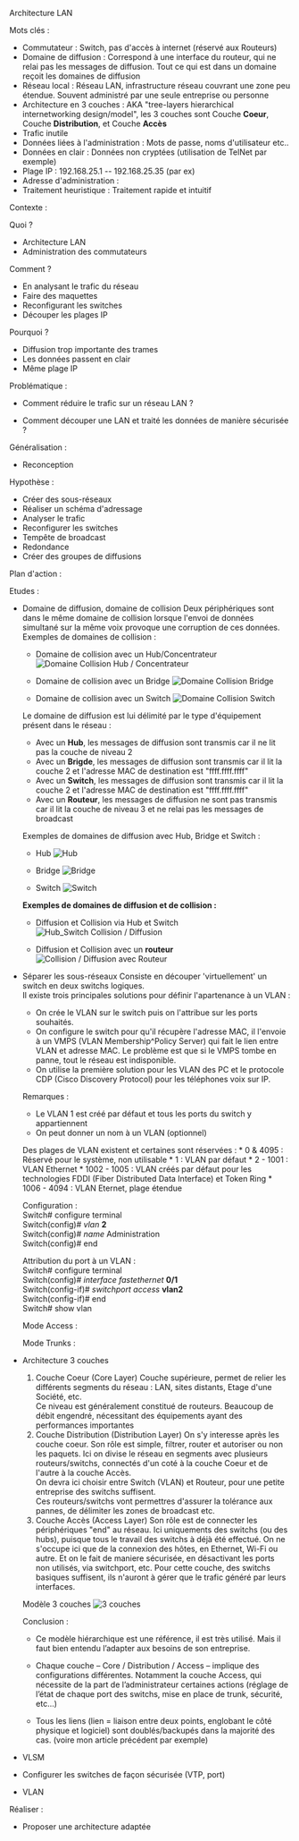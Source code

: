 Architecture LAN

Mots clés :

- Commutateur : Switch, pas d'accès à internet (réservé aux Routeurs)
- Domaine de diffusion : Correspond à une interface du routeur, qui ne relai pas les messages de diffusion. Tout ce qui est dans un domaine reçoit les domaines de diffusion
- Réseau local : Réseau LAN, infrastructure réseau couvrant une zone peu étendue. Souvent administré par une seule entreprise ou personne
- Architecture en 3 couches : AKA "tree-layers hierarchical internetworking design/model", les 3 couches sont Couche **Coeur**, Couche **Distribution**, et Couche **Accès**
- Trafic inutile
- Données liées à l'administration : Mots de passe, noms d'utilisateur etc..
- Données en clair : Données non cryptées (utilisation de TelNet par exemple)
- Plage IP : 192.168.25.1 -- 192.168.25.35 (par ex)
- Adresse d'administration : 
- Traitement heuristique : Traitement rapide et intuitif

Contexte :

Quoi ?

- Architecture LAN
- Administration des commutateurs

Comment ?

- En analysant le trafic du réseau
- Faire des maquettes
- Reconfigurant les switches
- Découper les plages IP

Pourquoi ?

- Diffusion trop importante des trames
- Les données passent en clair
- Même plage IP

Problématique :

- Comment réduire le trafic sur un réseau LAN ?

- Comment découper une LAN et traité les données de manière sécurisée ?

Généralisation :

- Reconception

Hypothèse :

- Créer des sous-réseaux
- Réaliser un schéma d'adressage
- Analyser le trafic
- Reconfigurer les switches
- Tempête de broadcast
- Redondance
- Créer des groupes de diffusions

Plan d'action :

Etudes :

- Domaine de diffusion, domaine de collision
	Deux périphériques sont dans le même domaine de collision lorsque l'envoi de données simultané sur la même voix provoque une corruption de ces données.  
	Exemples de domaines de collision :  

	 * Domaine de collision avec un Hub/Concentrateur
	 ![Domaine Collision Hub / Concentrateur](imgFantou/hub_concentrateur.png)

	 * Domaine de collision avec un Bridge
	 ![Domaine Collision Bridge](imgFantou/bridge.png)

	 * Domaine de collision avec un Switch
	 ![Domaine Collision Switch](imgFantou/switch.png)

	Le domaine de diffusion est lui délimité par le type d'équipement présent dans le réseau :
	 * Avec un **Hub**, les messages de diffusion sont transmis car il ne lit pas la couche de niveau 2
	 * Avec un **Brigde**, les messages de diffusion sont transmis car il lit la couche 2 et l'adresse MAC de destination est "ffff.ffff.ffff"
	 * Avec un **Switch**, les messages de diffusion sont transmis car il lit la couche 2 et l'adresse MAC de destination est "ffff.ffff.ffff"
	 * Avec un **Routeur**, les messages de diffusion ne sont pas transmis car il lit la couche de niveau 3 et ne relai pas les messages de broadcast

	Exemples de domaines de diffusion avec Hub, Bridge et Switch :
	 * Hub
	 ![Hub](imgFantou/diffusion_hub_concentrateur.png)

	 * Bridge
	 ![Bridge](imgFantou/diffusion_bridge.png)

	 * Switch
	 ![Switch](imgFantou/diffusion_switch.png)

	**Exemples de domaines de diffusion et de collision :**
	 * Diffusion et Collision via Hub et Switch
	 ![Hub_Switch Collision / Diffusion](imgFantou/hub_switch_collision_diffusion.png)

	 * Diffusion et Collision avec un **routeur**
	 ![Collision / Diffusion avec Routeur](imgFantou/routeur_collision_diffusion.png)

- Séparer les sous-réseaux
	Consiste en découper 'virtuellement' un switch en deux switchs logiques.  
	Il existe trois principales solutions pour définir l'apartenance à un VLAN :
	 * On crée le VLAN sur le switch puis on l'attribue sur les ports souhaités.
	 * On configure le switch pour qu'il récupère l'adresse MAC, il l'envoie à un VMPS (VLAN Membership^Policy Server) qui fait le lien entre VLAN et adresse MAC. Le problème est que si le VMPS tombe en panne, tout le réseau est indisponible.
	 * On utilise la première solution pour les VLAN des PC et le protocole CDP (Cisco Discovery Protocol) pour les téléphones voix sur IP.

	Remarques :
	 * Le VLAN 1 est créé par défaut et tous les ports du switch y appartiennent
	 * On peut donner un nom à un VLAN (optionnel)

	Des plages de VLAN existent et certaines sont réservées :
	  * 0 & 4095 : Réservé pour le système, non utilisable
	  * 1 : VLAN par défaut
	  * 2 - 1001 : VLAN Ethernet
	  * 1002 - 1005 : VLAN créés par défaut pour les technologies FDDI (Fiber Distributed Data Interface) et Token Ring
	  * 1006 - 4094 : VLAN Eternet, plage étendue  


	Configuration :  
	Switch# configure terminal  
	Switch(config)# *vlan* **2**  
	Switch(config)# *name* Administration  
	Switch(config)# end

	Attribution du port à un VLAN :  
	Switch# configure terminal  
	Switch(config)# *interface fastethernet* **0/1**  
	Switch(config-if)# *switchport access* **vlan2**  
	Switch(config-if)# end  
	Switch# show vlan

	Mode Access :

	Mode Trunks :

- Architecture 3 couches
	1. Couche Coeur (Core Layer)
	Couche supérieure, permet de relier les différents segments du réseau : LAN, sites distants, Etage d'une Société, etc.  
	Ce niveau est généralement constitué de routeurs. Beaucoup de débit engendré, nécessitant des équipements ayant des performances importantes
	2. Couche Distribution (Distribution Layer)
	On s'y interesse après les couche coeur. Son rôle est simple, filtrer, router et autoriser ou non les paquets. Ici on divise le réseau en segments avec plusieurs routeurs/switchs, connectés d'un coté à la couche Coeur et de l'autre à la couche Accès.  
	On devra ici choisir entre Switch (VLAN) et Routeur, pour une petite entreprise des switchs suffisent.  
	Ces routeurs/switchs vont permettres d'assurer la tolérance aux pannes, de délimiter les zones de broadcast etc.  
	3. Couche Accès (Access Layer)
	Son rôle est de connecter les périphériques "end" au réseau. Ici uniquements des switchs (ou des hubs), puisque tous le travail des switchs à déjà été effectué. On ne s'occupe ici que de la connexion des hôtes, en Ethernet, Wi-Fi ou autre. Et on le fait de maniere sécurisée, en désactivant les ports non utilisés, via switchport, etc. Pour cette couche, des switchs basiques suffisent, ils n'auront à gérer que le trafic généré par leurs interfaces.  

	Modèle 3 couches
	![3 couches](imgFantou/3couches.jpg)

	Conclusion :  
	 * Ce modèle hiérarchique est une référence, il est très utilisé. Mais il faut bien entendu l’adapter aux besoins de son entreprise.  
	 * Chaque couche – Core / Distribution / Access – implique des configurations différentes. Notamment la couche Access, qui nécessite de la part de l’administrateur certaines actions (réglage de l’état de chaque port des switchs, mise en place de trunk, sécurité, etc…)

	 * Tous les liens (lien = liaison entre deux points, englobant le côté physique et logiciel) sont doublés/backupés dans la majorité des cas. (voire mon article précédent par exemple)

- VLSM

- Configurer les switches de façon sécurisée (VTP, port)

- VLAN


Réaliser :

- Proposer une architecture adaptée


